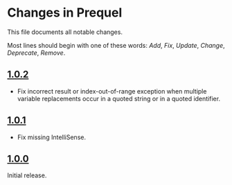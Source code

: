 # Changes in Prequel
This file documents all notable changes.

Most lines should begin with one of these words:
*Add*, *Fix*, *Update*, *Change*, *Deprecate*, *Remove*.

<!--
## [Unreleased](https://github.com/sharpjs/Prequel/compare/release/1.0.2..HEAD)
(none)
-->

## [1.0.2](https://github.com/sharpjs/Prequel/compare/release/1.0.1..release/1.0.2)
- Fix incorrect result or index-out-of-range exception when multiple variable 
  replacements occur in a quoted string or in a quoted identifier.

## [1.0.1](https://github.com/sharpjs/Prequel/compare/release/1.0.0..release/1.0.1)
- Fix missing IntelliSense.

## [1.0.0](https://github.com/sharpjs/Prequel/tree/release/1.0.0)
Initial release.

<!--
  Copyright 2022 Jeffrey Sharp

  Permission to use, copy, modify, and distribute this software for any
  purpose with or without fee is hereby granted, provided that the above
  copyright notice and this permission notice appear in all copies.

  THE SOFTWARE IS PROVIDED "AS IS" AND THE AUTHOR DISCLAIMS ALL WARRANTIES
  WITH REGARD TO THIS SOFTWARE INCLUDING ALL IMPLIED WARRANTIES OF
  MERCHANTABILITY AND FITNESS. IN NO EVENT SHALL THE AUTHOR BE LIABLE FOR
  ANY SPECIAL, DIRECT, INDIRECT, OR CONSEQUENTIAL DAMAGES OR ANY DAMAGES
  WHATSOEVER RESULTING FROM LOSS OF USE, DATA OR PROFITS, WHETHER IN AN
  ACTION OF CONTRACT, NEGLIGENCE OR OTHER TORTIOUS ACTION, ARISING OUT OF
  OR IN CONNECTION WITH THE USE OR PERFORMANCE OF THIS SOFTWARE.
-->
